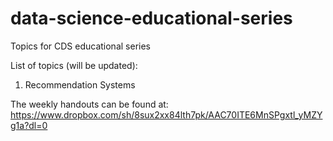 # data-science-educational-series
Topics for CDS educational series

List of topics (will be updated):
1. Recommendation Systems

The weekly handouts can be found at: https://www.dropbox.com/sh/8sux2xx84lth7pk/AAC70ITE6MnSPgxtl_yMZYg1a?dl=0
